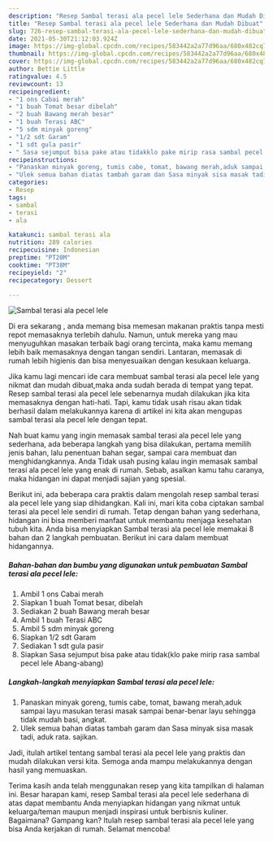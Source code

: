 ```yaml
---
description: "Resep Sambal terasi ala pecel lele Sederhana dan Mudah Dibuat"
title: "Resep Sambal terasi ala pecel lele Sederhana dan Mudah Dibuat"
slug: 726-resep-sambal-terasi-ala-pecel-lele-sederhana-dan-mudah-dibuat
date: 2021-05-30T21:12:03.924Z
image: https://img-global.cpcdn.com/recipes/583442a2a77d96aa/680x482cq70/sambal-terasi-ala-pecel-lele-foto-resep-utama.jpg
thumbnail: https://img-global.cpcdn.com/recipes/583442a2a77d96aa/680x482cq70/sambal-terasi-ala-pecel-lele-foto-resep-utama.jpg
cover: https://img-global.cpcdn.com/recipes/583442a2a77d96aa/680x482cq70/sambal-terasi-ala-pecel-lele-foto-resep-utama.jpg
author: Bettie Little
ratingvalue: 4.5
reviewcount: 13
recipeingredient:
- "1 ons Cabai merah"
- "1 buah Tomat besar dibelah"
- "2 buah Bawang merah besar"
- "1 buah Terasi ABC"
- "5 sdm minyak goreng"
- "1/2 sdt Garam"
- "1 sdt gula pasir"
- " Sasa sejumput bisa pake atau tidakklo pake mirip rasa sambal pecel lele Abangabang"
recipeinstructions:
- "Panaskan minyak goreng, tumis cabe, tomat, bawang merah,aduk sampai layu masukan terasi masak sampai benar-benar layu sehingga tidak mudah basi, angkat."
- "Ulek semua bahan diatas tambah garam dan Sasa minyak sisa masak tadi, aduk rata. sajikan."
categories:
- Resep
tags:
- sambal
- terasi
- ala

katakunci: sambal terasi ala 
nutrition: 289 calories
recipecuisine: Indonesian
preptime: "PT20M"
cooktime: "PT38M"
recipeyield: "2"
recipecategory: Dessert

---
```



![Sambal terasi ala pecel lele](https://img-global.cpcdn.com/recipes/583442a2a77d96aa/680x482cq70/sambal-terasi-ala-pecel-lele-foto-resep-utama.jpg)

Di era  sekarang , anda memang bisa memesan makanan praktis tanpa mesti repot memasaknya terlebih dahulu. Namun, untuk mereka yang mau menyuguhkan masakan terbaik bagi orang tercinta, maka kamu memang lebih baik memasaknya dengan tangan sendiri. Lantaran, memasak di rumah lebih higienis dan bisa menyesuaikan dengan kesukaan keluarga.

Jika kamu lagi mencari ide cara membuat sambal terasi ala pecel lele yang nikmat dan mudah dibuat,maka anda sudah berada di tempat yang tepat. Resep sambal terasi ala pecel lele  sebenarnya mudah dilakukan jika kita memasaknya dengan hati-hati. Tapi, kamu tidak usah risau akan tidak berhasil dalam melakukannya 
karena di artikel ini kita akan mengupas sambal terasi ala pecel lele dengan tepat.  



Nah buat kamu yang ingin memasak sambal terasi ala pecel lele yang sederhana, ada beberapa langkah yang bisa dilakukan, pertama memilih jenis bahan, lalu penentuan bahan segar, sampai cara membuat dan menghidangkannya. Anda Tidak usah pusing kalau ingin memasak sambal terasi ala pecel lele yang enak di rumah. Sebab, asalkan kamu  tahu caranya, maka hidangan ini dapat menjadi sajian yang spesial.

Berikut ini, ada beberapa cara praktis  dalam mengolah resep sambal terasi ala pecel lele yang siap dihidangkan. Kali ini, mari kita coba ciptakan sambal terasi ala pecel lele sendiri di rumah. Tetap dengan bahan yang sederhana, hidangan ini bisa memberi manfaat untuk membantu menjaga kesehatan tubuh kita. Anda bisa menyiapkan Sambal terasi ala pecel lele memakai 8 bahan dan 2 langkah pembuatan. Berikut ini cara dalam membuat hidangannya.

<!--inarticleads1-->

##### Bahan-bahan dan bumbu yang digunakan untuk pembuatan Sambal terasi ala pecel lele:

1. Ambil 1 ons Cabai merah
1. Siapkan 1 buah Tomat besar, dibelah
1. Sediakan 2 buah Bawang merah besar
1. Ambil 1 buah Terasi ABC
1. Ambil 5 sdm minyak goreng
1. Siapkan 1/2 sdt Garam
1. Sediakan 1 sdt gula pasir
1. Siapkan  Sasa sejumput bisa pake atau tidak(klo pake mirip rasa sambal pecel lele Abang-abang)




<!--inarticleads2-->

##### Langkah-langkah menyiapkan Sambal terasi ala pecel lele:

1. Panaskan minyak goreng, tumis cabe, tomat, bawang merah,aduk sampai layu masukan terasi masak sampai benar-benar layu sehingga tidak mudah basi, angkat.
1. Ulek semua bahan diatas tambah garam dan Sasa minyak sisa masak tadi, aduk rata. sajikan.




Jadi, itulah artikel tentang  sambal terasi ala pecel lele  yang praktis dan mudah dilakukan versi kita. Semoga anda mampu melakukannya dengan hasil yang memuaskan. 

Terima kasih anda telah menggunakan resep yang kita tampilkan di halaman ini. Besar harapan kami, resep  Sambal terasi ala pecel lele sederhana di atas dapat membantu Anda menyiapkan hidangan yang nikmat untuk keluarga/teman maupun menjadi inspirasi untuk berbisnis kuliner. Bagaimana? Gampang kan? Itulah resep sambal terasi ala pecel lele yang bisa Anda kerjakan di rumah. Selamat mencoba!

